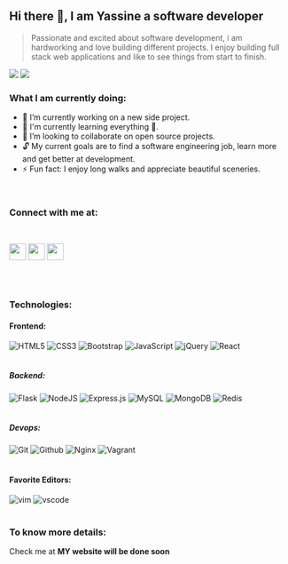 ## Hi there 👋, I am Yassine a software developer

> Passionate and excited about software development, i am hardworking and love building different projects.
> I enjoy building full stack web applications and like to see things from start to finish.


<!-- <div> -->
  <img src="https://github-readme-stats.vercel.app/api?username=YassineChayrrou&show_icons=true&theme=radical"/>
  <img  src="https://github-readme-stats.vercel.app/api/top-langs/?username=YassineChayrrou&layout=compact"/>
<!-- </div> -->
<br />

### What I am currently doing:


- 🔭 I’m currently working on a new side project.
- 🌱 I'm currently learning everything 🤣.
- 👯 I’m looking to collaborate on open source projects.
- 🔓 My current goals are to find a software engineering job, learn more and get better at development.
- ⚡ Fun fact: I enjoy long walks and appreciate beautiful sceneries.
<br />

### Connect with me at:


[<img src="https://cdn.jsdelivr.net/npm/simple-icons@3.13.0/icons/twitter.svg" width="30px" style="margin: 30px auto"/>](https://twitter.com/yassinechayrrou?lang=en)
[<img src="https://cdn.jsdelivr.net/npm/simple-icons@3.13.0/icons/linkedin.svg" width="30px"/>](https://tn.linkedin.com/in/yassine-chayrrou-48098a193)
[<img src="https://cdn.jsdelivr.net/npm/simple-icons@3.13.0/icons/medium.svg" width="30px"/>](https://yassinechayrrou.medium.com/)
<br />
<br />


### Technologies:

#### Frontend:

<div>
  <img  alt="HTML5" src="https://img.shields.io/badge/html5-%23E34F26.svg?style=for-the-badge&logo=html5&logoColor=white"/>
  <img  alt="CSS3" src="https://img.shields.io/badge/css3-%231572B6.svg?style=for-the-badge&logo=css3&logoColor=white"/>
  <img alt="Bootstrap" src="https://img.shields.io/badge/Bootstrap-7952B3?logo=bootstrap&logoColor=white&style=for-the-badge"/>
  <img  alt="JavaScript" src="https://img.shields.io/badge/javascript-%23323330.svg?style=for-the-badge&logo=javascript&logoColor=%23F7DF1E"/>
  <img alt="jQuery" src="https://img.shields.io/badge/jQuery-0769AD?logo=jquery&logoColor=black&style=for-the-badge"/>
  <img  alt="React" src="https://img.shields.io/badge/react-%2320232a.svg?style=for-the-badge&logo=react&logoColor=%2361DAFB"/>
<!--   <img  alt="Redux" src="https://img.shields.io/badge/redux-%23593d88.svg?style=for-the-badge&logo=redux&logoColor=white"/>   -->
</div>
<br />

##### Backend:

<div>
  <img alt="Flask" src="https://img.shields.io/badge/Flask-000000?logo=flask&logoColor=white&style=for-the-badge"/>
  <img  alt="NodeJS" src="https://img.shields.io/badge/node.js-%2343853D.svg?style=for-the-badge&logo=node-dot-js&logoColor=white"/>
  <img  alt="Express.js" src="https://img.shields.io/badge/express.js-%23404d59.svg?style=for-the-badge&logo=express&logoColor=%2361DAFB"/>
  <img  alt="MySQL" src="https://img.shields.io/badge/Mysql-4479A1?logo=mysql&logoColor=white&style=for-the-badge"/>
  <img  alt="MongoDB" src ="https://img.shields.io/badge/MongoDB-%234ea94b.svg?style=for-the-badge&logo=mongodb&logoColor=white"/>
  <img  alt="Redis" src="https://img.shields.io/badge/redis-%23DD0031.svg?style=for-the-badge&logo=redis&logoColor=white"/>
</div>
<br />

##### Devops:

<div>
<img alt="Git" src="https://img.shields.io/badge/Git-F05032?logo=git&logoColor=white&style=for-the-badge"/>
<img alt="Github" src="https://img.shields.io/badge/Github-181717?logo=github&logoColor=white&style=for-the-badge"/>
<img alt="Nginx" src="https://img.shields.io/badge/NGINX-009639?logo=nginx&logoColor=white&style=for-the-badge"/>
<img alt="Vagrant" src="https://img.shields.io/badge/Vagrant-1868F2?logo=vagrant&logoColor=white&style=for-the-badge"/>
<!-- <img alt="Docker" src="https://img.shields.io/badge/Docker-2496ED?logo=docker&logoColor=white&style=for-the-badge"/> -->
<!-- <img alt="Kubernetes" src="https://img.shields.io/badge/Kubernetes-326CE5?logo=kubernetes&logoColor=white&style=for-the-badge"/> -->
<!-- <img alt="Puppet" src="https://img.shields.io/badge/puppet-FFAE1A?logo=puppet&logoColor=white&style=for-the-badge"/> -->
<!-- <img alt="Ansible" src="https://img.shields.io/badge/Ansible-EE0000?logo=ansible&logoColor=white&style=for-the-badge"/> -->
<!-- <img alt="Travis CI" src="https://img.shields.io/badge/TravisCi-3EAAAF?logo=travisci&logoColor=white&style=for-the-badge"/> -->
</div>
<br />

#### Favorite Editors:

<div>
<img alt="vim" src="https://img.shields.io/badge/Vim-019733?logo=vim&logoColor=green&style=for-the-badge"/>
<img alt="vscode" src="https://img.shields.io/badge/Vscode-007ACC?logo=visualstudiocode&logoColor=black&style=for-the-badge"/>
</div>
<br />

### To know more details:

Check me at **MY website will be done soon**

<!--
**YassineChayrrou/YassineChayrrou** is a ✨ _special_ ✨ repository because its `README.md` (this file) appears on your GitHub profile.

Here are some ideas to get you started:

- 🔭 I’m currently working on ...
- 🌱 I’m currently learning ...
- 👯 I’m looking to collaborate on ...
- 🤔 I’m looking for help with ...
- 💬 Ask me about ...
- 📫 How to reach me: ...
- 😄 Pronouns: ...
- ⚡ Fun fact: ...
-->

